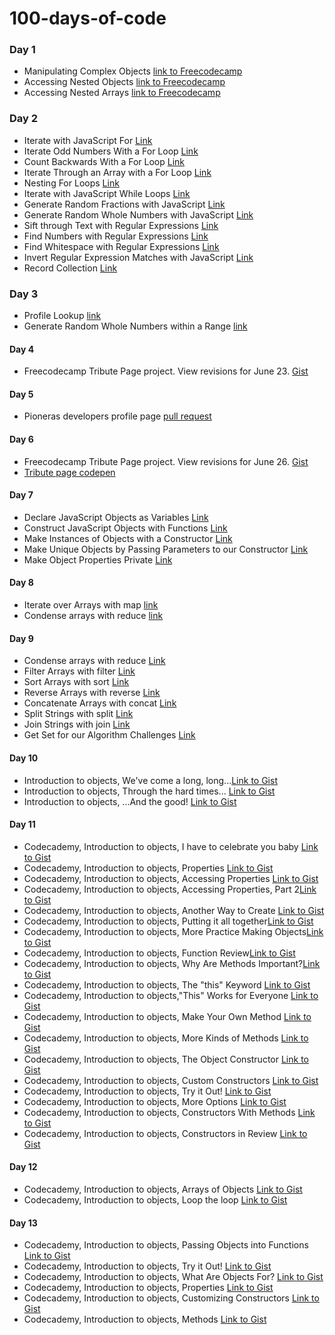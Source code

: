 # 100-days-of-code

### Day 1
- Manipulating Complex Objects [link to Freecodecamp](https://www.freecodecamp.com/challenges/Manipulating%20Complex%20Objects?solution=%0Avar%20myMusic%20%3D%20%5B%0A%20%20%7B%0A%20%20%20%20%22artist%22%3A%20%22Billy%20Joel%22%2C%0A%20%20%20%20%22title%22%3A%20%22Piano%20Man%22%2C%0A%20%20%20%20%22release_year%22%3A%201973%2C%0A%20%20%20%20%22formats%22%3A%20%5B%20%0A%20%20%20%20%20%20%22CS%22%2C%20%0A%20%20%20%20%20%20%228T%22%2C%20%0A%20%20%20%20%20%20%22LP%22%20%5D%2C%0A%20%20%20%20%22gold%22%3A%20true%0A%20%20%7D%2C%0A%20%20%0A%20%7B%0A%20%20%20%20%22artist%22%3A%20%22coldplay%22%2C%0A%20%20%20%20%22title%22%3A%20%22viva%20la%20vida%22%2C%0A%20%20%20%20%22release_year%22%3A%202009%2C%0A%20%20%20%20%22formats%22%3A%20%5B%0A%20%20%20%20%20%20%22cd%22%2C%0A%20%20%20%20%20%20%22dvd%22%2C%0A%20%20%20%20%20%20%22lp%22%0A%20%20%20%20%5D%0A%20%20%7D%0A%20%20%2F%2F%20Add%20record%20here%0A%5D%3B%0A%0A)
- Accessing Nested Objects [link to Freecodecamp](https://www.freecodecamp.com/challenges/Accessing%20Nested%20Objects?solution=%0A%2F%2F%20Setup%0Avar%20myStorage%20%3D%20%7B%0A%20%20%22car%22%3A%20%7B%0A%20%20%20%20%22inside%22%3A%20%7B%0A%20%20%20%20%20%20%22glove%20box%22%3A%20%22maps%22%2C%0A%20%20%20%20%20%20%22passenger%20seat%22%3A%20%22crumbs%22%0A%20%20%20%20%20%7D%2C%0A%20%20%20%20%22outside%22%3A%20%7B%0A%20%20%20%20%20%20%22trunk%22%3A%20%22jack%22%0A%20%20%20%20%7D%0A%20%20%7D%0A%7D%3B%0A%0A%2F%2F%20Only%20change%20code%20below%20this%20line%0A%0Avar%20gloveBoxContents%20%3D%20myStorage.car.inside%5B%22glove%20box%22%5D%3B%20%2F%2F%20Change%20this%20line%0A%0A)
- Accessing Nested Arrays [link to Freecodecamp](https://www.freecodecamp.com/challenges/Accessing%20Nested%20Arrays?solution=%0A%2F%2F%20Setup%0Avar%20myPlants%20%3D%20%5B%0A%20%20%7B%20%0A%20%20%20%20type%3A%20%22flowers%22%2C%0A%20%20%20%20list%3A%20%5B%0A%20%20%20%20%20%20%22rose%22%2C%0A%20%20%20%20%20%20%22tulip%22%2C%0A%20%20%20%20%20%20%22dandelion%22%0A%20%20%20%20%5D%0A%20%20%7D%2C%0A%20%20%7B%0A%20%20%20%20type%3A%20%22trees%22%2C%0A%20%20%20%20list%3A%20%5B%0A%20%20%20%20%20%20%22fir%22%2C%0A%20%20%20%20%20%20%22pine%22%2C%0A%20%20%20%20%20%20%22birch%22%0A%20%20%20%20%5D%0A%20%20%7D%20%20%0A%5D%3B%0A%0A%2F%2F%20Only%20change%20code%20below%20this%20line%0A%0Avar%20secondTree%20%3D%20myPlants%5B1%5D.list%5B1%5D%3B%20%2F%2F%20Change%20this%20line%0A%0A)

### Day 2
- Iterate with JavaScript For [Link](https://www.freecodecamp.com/challenges/Iterate%20with%20JavaScript%20For%20Loops?solution=%0A%2F%2F%20Example%0Avar%20ourArray%20%3D%20%5B%5D%3B%0A%0Afor%20(var%20i%20%3D%200%3B%20i%20%3C%205%3B%20i%2B%2B)%20%7B%0A%20%20ourArray.push(i)%3B%0A%7D%0A%0A%2F%2F%20Setup%0Avar%20myArray%20%3D%20%5B%5D%3B%0A%0Afor%20(var%20i%20%3D%201%3B%20i%20%3C%206%3B%20i%2B%2B)%20%7B%0A%20%20myArray.push(i)%3B%0A%7D%0A%2F%2F%20Only%20change%20code%20below%20this%20line.%0A%0A%0A)
- Iterate Odd Numbers With a For Loop	[Link](https://www.freecodecamp.com/challenges/Iterate%20Odd%20Numbers%20With%20a%20For%20Loop?solution=%0A%2F%2F%20Example%0Avar%20ourArray%20%3D%20%5B%5D%3B%0A%0Afor%20(var%20i%20%3D%200%3B%20i%20%3C%2010%3B%20i%20%2B%3D%202)%20%7B%0A%20%20ourArray.push(i)%3B%0A%7D%0A%0A%2F%2F%20Setup%0Avar%20myArray%20%3D%20%5B%5D%3B%0A%20%20for%20(var%20i%20%3D%201%3B%20i%20%3C10%3B%20i%2B%3D2)%7B%0A%20%20%20%20myArray.push(i)%3B%0A%20%20%7D%0A%2F%2F%20Only%20change%20code%20below%20this%20line.%0A%0A%0A)
- Count Backwards With a For Loop	[Link](https://www.freecodecamp.com/challenges/Count%20Backwards%20With%20a%20For%20Loop?solution=%0A%2F%2F%20Example%0Avar%20ourArray%20%3D%20%5B%5D%3B%0A%0Afor%20(var%20i%20%3D%2010%3B%20i%20%3E%200%3B%20i%20-%3D%202)%20%7B%0A%20%20ourArray.push(i)%3B%0A%7D%0A%0A%2F%2F%20Setup%0Avar%20myArray%20%3D%20%5B%5D%3B%0A%20%20for%20(var%20i%20%3D%209%3B%20i%20%3E%200%3B%20i%20-%3D%202)%7B%0A%20%20%20%20myArray.push(i)%3B%0A%20%20%7D%0A%2F%2F%20Only%20change%20code%20below%20this%20line.%0A%0A)
- Iterate Through an Array with a For Loop	[Link](https://www.freecodecamp.com/challenges/Iterate%20Through%20an%20Array%20with%20a%20For%20Loop?solution=%0A%2F%2F%20Example%0Avar%20ourArr%20%3D%20%5B%209%2C%2010%2C%2011%2C%2012%5D%3B%0Avar%20ourTotal%20%3D%200%3B%0A%0Afor%20(var%20i%20%3D%200%3B%20i%20%3C%20ourArr.length%3B%20i%2B%2B)%20%7B%0A%20%20ourTotal%20%2B%3D%20ourArr%5Bi%5D%3B%0A%7D%0A%0A%2F%2F%20Setup%0Avar%20myArr%20%3D%20%5B%202%2C%203%2C%204%2C%205%2C%206%5D%3B%0Avar%20total%20%3D%200%3B%0Afor%20(var%20i%20%3D%200%3B%20i%20%3C%20myArr.length%3B%20i%2B%2B)%7B%0A%20%20total%20%2B%3D%20myArr%5Bi%5D%3B%0A%7D%0A%2F%2F%20Only%20change%20code%20below%20this%20line%0A%0A%0A)
- Nesting For Loops	[Link](https://www.freecodecamp.com/challenges/Nesting%20For%20Loops?solution=%0Afunction%20multiplyAll(arr)%20%7B%0A%20%20var%20product%20%3D%201%3B%0A%20%20%2F%2F%20Only%20change%20code%20below%20this%20line%0A%20%20for%20(var%20i%20%3D%200%3B%20i%20%3C%20arr.length%3B%20i%2B%2B)%7B%0A%20%20%20%20%20%20for%20(var%20j%20%3D%200%3B%20j%20%3C%20arr%5Bi%5D.length%3B%20j%2B%2B)%20%7B%0A%20%20%20%20%20%20%20%20console.log(arr%5Bi%5D%5Bj%5D)%3B%0A%20%20%20%20%20%20%20%20product%20%3D%20product%20*%20arr%5Bi%5D%5Bj%5D%3B%0A%20%20%20%20%20%20%7D%0A%20%20%7D%0A%20%20%2F%2F%20Only%20change%20code%20above%20this%20line%0A%20%20return%20product%3B%0A%7D%0A%0A%2F%2F%20Modify%20values%20below%20to%20test%20your%20code%0AmultiplyAll(%5B%5B1%2C2%5D%2C%5B3%2C4%5D%2C%5B5%2C6%2C7%5D%5D)%3B%0A%0A)
- Iterate with JavaScript While Loops	[Link](https://www.freecodecamp.com/challenges/Iterate%20with%20JavaScript%20While%20Loops?solution=%0A%2F%2F%20Setup%0Avar%20myArray%20%3D%20%5B%5D%3B%0Avar%20i%20%3D%200%3B%0Awhile(%20i%20%3C%205)%20%7B%0A%20%20myArray.push(i)%3B%0A%20%20i%2B%2B%3B%0A%7D%0A%0A%2F%2F%20Only%20change%20code%20below%20this%20line.%0A%0A%0A)
- Generate Random Fractions with JavaScript	[Link](https://www.freecodecamp.com/challenges/Generate%20Random%20Fractions%20with%20JavaScript?solution=%0Afunction%20randomFraction()%20%7B%0A%0A%20%20%2F%2F%20Only%20change%20code%20below%20this%20line.%0A%0A%20%20return%20Math.random()%3B%0A%0A%20%20%2F%2F%20Only%20change%20code%20above%20this%20line.%0A%7D%0A)
- Generate Random Whole Numbers with JavaScript [Link](https://www.freecodecamp.com/challenges/Generate%20Random%20Whole%20Numbers%20with%20JavaScript?solution=%0Avar%20randomNumberBetween0and19%20%3D%20Math.floor(Math.random()%20*%2010)%3B%0A%0Afunction%20randomWholeNum()%20%7B%0A%0A%20%20%2F%2F%20Only%20change%20code%20below%20this%20line.%0A%0A%20%20return%20Math.floor(Math.random())%3B%0A%7D%0A)
- Sift through Text with Regular Expressions [Link](https://www.freecodecamp.com/challenges/Sift%20through%20Text%20with%20Regular%20Expressions?solution=%0A%2F%2F%20Setup%0Avar%20testString%20%3D%20%22Ada%20Lovelace%20and%20Charles%20Babbage%20designed%20the%20first%20computer%20and%20the%20software%20that%20would%20have%20run%20on%20it.%22%3B%0A%0A%2F%2F%20Example%0Avar%20expressionToGetSoftware%20%3D%20%2Fsoftware%2Fgi%3B%0Avar%20softwareCount%20%3D%20testString.match(expressionToGetSoftware).length%3B%0A%20%20%0A%0A%2F%2F%20Only%20change%20code%20below%20this%20line.%0A%0Avar%20expression%20%3D%20%2Fand%2Fgi%3B%20%20%2F%2F%20Change%20this%20Line%0A%0A%2F%2F%20Only%20change%20code%20above%20this%20line%0A%0A%2F%2F%20This%20code%20counts%20the%20matches%20of%20expression%20in%20testString%0Avar%20andCount%20%3D%20testString.match(expression).length%3B%0A%0A)
- Find Numbers with Regular Expressions	[Link](https://www.freecodecamp.com/challenges/Find%20Numbers%20with%20Regular%20Expressions?solution=%0A%2F%2F%20Setup%0Avar%20testString%20%3D%20%22There%20are%203%20cats%20but%204%20dogs.%22%3B%0A%0A%2F%2F%20Only%20change%20code%20below%20this%20line.%0A%0Avar%20expression%20%3D%20%2F%5Cd%2B%2Fg%3B%20%20%2F%2F%20Change%20this%20line%0A%0A%2F%2F%20Only%20change%20code%20above%20this%20line%0A%0A%2F%2F%20This%20code%20counts%20the%20matches%20of%20expression%20in%20testString%0Avar%20digitCount%20%3D%20testString.match(expression).length%3B%0A)
- Find Whitespace with Regular Expressions [Link](https://www.freecodecamp.com/challenges/Find%20Whitespace%20with%20Regular%20Expressions?solution=%0A%2F%2F%20Setup%0Avar%20testString%20%3D%20%22How%20many%20spaces%20are%20there%20in%20this%20sentence%3F%22%3B%0A%0A%2F%2F%20Only%20change%20code%20below%20this%20line.%0A%0Avar%20expression%20%3D%20%2F%5Cs%2B%2Fg%3B%20%20%2F%2F%20Change%20this%20line%0A%0A%2F%2F%20Only%20change%20code%20above%20this%20line%0A%0A%2F%2F%20This%20code%20counts%20the%20matches%20of%20expression%20in%20testString%0Avar%20spaceCount%20%3D%20testString.match(expression).length%3B%0A)
- Invert Regular Expression Matches with JavaScript [Link](https://www.freecodecamp.com/challenges/Invert%20Regular%20Expression%20Matches%20with%20JavaScript?solution=%0A%2F%2F%20Setup%0Avar%20testString%20%3D%20%22How%20many%20non-space%20characters%20are%20there%20in%20this%20sentence%3F%22%3B%0A%0A%2F%2F%20Only%20change%20code%20below%20this%20line.%0A%0Avar%20expression%20%3D%20%2F%5CS%2Fg%3B%20%20%2F%2F%20Change%20this%20line%0A%0A%2F%2F%20Only%20change%20code%20above%20this%20line%0A%0A%2F%2F%20This%20code%20counts%20the%20matches%20of%20expression%20in%20testString%0Avar%20nonSpaceCount%20%3D%20testString.match(expression).length%3B%0A)
- Record Collection [Link](https://www.freecodecamp.com/challenges/Record%20Collection?solution=%0A%2F%2F%20Setup%0Avar%20collection%20%3D%20%7B%0A%20%20%20%20%222548%22%3A%20%7B%0A%20%20%20%20%20%20%22album%22%3A%20%22Slippery%20When%20Wet%22%2C%0A%20%20%20%20%20%20%22artist%22%3A%20%22Bon%20Jovi%22%2C%0A%20%20%20%20%20%20tracks%3A%20%5B%20%0A%20%20%20%20%20%20%20%20%22Let%20It%20Rock%22%2C%20%0A%20%20%20%20%20%20%20%20%22You%20Give%20Love%20a%20Bad%20Name%22%20%0A%20%20%20%20%20%20%5D%0A%20%20%20%20%7D%2C%0A%20%20%20%20%222468%22%3A%20%7B%0A%20%20%20%20%20%20%22album%22%3A%20%221999%22%2C%0A%20%20%20%20%20%20%22artist%22%3A%20%22Prince%22%2C%0A%20%20%20%20%20%20%22tracks%22%3A%20%5B%20%0A%20%20%20%20%20%20%20%20%221999%22%2C%20%0A%20%20%20%20%20%20%20%20%22Little%20Red%20Corvette%22%20%0A%20%20%20%20%20%20%5D%0A%20%20%20%20%7D%2C%0A%20%20%20%20%221245%22%3A%20%7B%0A%20%20%20%20%20%20%22artist%22%3A%20%22Robert%20Palmer%22%2C%0A%20%20%20%20%20%20%22tracks%22%3A%20%5B%20%5D%0A%20%20%20%20%7D%2C%0A%20%20%20%20%225439%22%3A%20%7B%0A%20%20%20%20%20%20%22album%22%3A%20%22ABBA%20Gold%22%0A%20%20%20%20%7D%0A%7D%3B%0A%2F%2F%20Keep%20a%20copy%20of%20the%20collection%20for%20tests%0Avar%20collectionCopy%20%3D%20JSON.parse(JSON.stringify(collection))%3B%0A%0A%2F%2F%20Only%20change%20code%20below%20this%20line%0Afunction%20updateRecords(id%2C%20prop%2C%20value)%20%7B%0A%20%20if%20(collection%5Bid%5D.hasOwnProperty(prop))%20%7B%0A%20%20%20%20%0A%20%20%20%20if%20(value)%20%7B%0A%20%20%20%20%20%20%0A%20%20%20%20%20%20if%20(prop%20%3D%3D%3D%20%22tracks%22)%20%7B%0A%20%20%20%20%20%20%20%20%0A%20%20%20%20%20%20%20%20collection%5Bid%5D%5Bprop%5D.push(value)%3B%0A%20%20%20%20%20%20%20%20%0A%20%20%20%20%20%20%7D%20else%20%7B%0A%20%20%20%20%20%20%20%20%0A%20%20%20%20%20%20%20%20%20collection%5Bid%5D%5Bprop%5D%20%3D%20value%3B%20%0A%20%20%20%20%20%20%20%20%0A%20%20%20%20%20%20%7D%0A%20%20%20%20%20%0A%20%20%20%20%7D%20else%20%7B%0A%20%20%20%20%20%20%0A%20%20%20%20%20%20delete%20collection%5Bid%5D%5Bprop%5D%3B%0A%20%20%20%20%0A%20%20%20%20%7D%0A%20%20%20%20%20%20%0A%20%20%7D%20else%20%7B%0A%20%20%20%20%0A%20%20%20%20if%20(prop%20%3D%3D%3D%20%22tracks%22)%20%7B%0A%20%20%20%20%20%20%0A%20%20%20%20%20%20collection%5Bid%5D%5Bprop%5D%20%3D%20%5Bvalue%5D%3B%0A%20%20%20%20%20%20%0A%20%20%20%20%7D%20else%20%7B%0A%20%20%20%20%20%20%0A%20%20%20%20%20%20%20collection%5Bid%5D%5Bprop%5D%20%3D%20value%3B%0A%20%20%20%20%20%20%0A%20%20%20%20%7D%0A%20%20%20%20%0A%20%20%7D%0A%0A%20%20return%20collection%3B%0A%7D%0A%0A%2F%2F%20Alter%20values%20below%20to%20test%20your%20code%0AupdateRecords(1245%2C%20%22tracks%22%2C%20%22Addicted%20to%20Love%22)%3B%0A%0A)
 
### Day 3
- Profile Lookup [link](https://www.freecodecamp.com/challenges/Profile%20Lookup?solution=%0A%2F%2FSetup%0Avar%20contacts%20%3D%20%5B%0A%20%20%20%20%7B%0A%20%20%20%20%20%20%20%20%22firstName%22%3A%20%22Akira%22%2C%0A%20%20%20%20%20%20%20%20%22lastName%22%3A%20%22Laine%22%2C%0A%20%20%20%20%20%20%20%20%22number%22%3A%20%220543236543%22%2C%0A%20%20%20%20%20%20%20%20%22likes%22%3A%20%5B%22Pizza%22%2C%20%22Coding%22%2C%20%22Brownie%20Points%22%5D%0A%20%20%20%20%7D%2C%0A%20%20%20%20%7B%0A%20%20%20%20%20%20%20%20%22firstName%22%3A%20%22Harry%22%2C%0A%20%20%20%20%20%20%20%20%22lastName%22%3A%20%22Potter%22%2C%0A%20%20%20%20%20%20%20%20%22number%22%3A%20%220994372684%22%2C%0A%20%20%20%20%20%20%20%20%22likes%22%3A%20%5B%22Hogwarts%22%2C%20%22Magic%22%2C%20%22Hagrid%22%5D%0A%20%20%20%20%7D%2C%0A%20%20%20%20%7B%0A%20%20%20%20%20%20%20%20%22firstName%22%3A%20%22Sherlock%22%2C%0A%20%20%20%20%20%20%20%20%22lastName%22%3A%20%22Holmes%22%2C%0A%20%20%20%20%20%20%20%20%22number%22%3A%20%220487345643%22%2C%0A%20%20%20%20%20%20%20%20%22likes%22%3A%20%5B%22Intriguing%20Cases%22%2C%20%22Violin%22%5D%0A%20%20%20%20%7D%2C%0A%20%20%20%20%7B%0A%20%20%20%20%20%20%20%20%22firstName%22%3A%20%22Kristian%22%2C%0A%20%20%20%20%20%20%20%20%22lastName%22%3A%20%22Vos%22%2C%0A%20%20%20%20%20%20%20%20%22number%22%3A%20%22unknown%22%2C%0A%20%20%20%20%20%20%20%20%22likes%22%3A%20%5B%22Javascript%22%2C%20%22Gaming%22%2C%20%22Foxes%22%5D%0A%20%20%20%20%7D%0A%5D%3B%0A%0A%0Afunction%20lookUpProfile(firstName%2C%20prop)%7B%0A%2F%2F%20Only%20change%20code%20below%20this%20line%0A%20%20for%20(var%20i%20%3D%200%3B%20i%20%3C%20contacts.length%3B%20i%2B%2B)%20%7B%0A%20%20%20%20%0A%20%20%20%20if%20(contacts%5Bi%5D.firstName%20%3D%3D%3D%20firstName)%20%7B%0A%20%20%20%20%20%20if%20(contacts%5Bi%5D.hasOwnProperty(prop))%20%7B%0A%20%20%20%20%20%20%20%20return%20contacts%5Bi%5D%5Bprop%5D%3B%0A%20%20%20%20%20%20%7D%20else%20%7B%0A%20%20%20%20%20%20%20%20return%20%22No%20such%20property%22%3B%0A%20%20%20%20%20%20%7D%0A%20%20%20%20%7D%0A%0A%20%20%7D%0A%20%20%0A%20%20return%20%22No%20such%20contact%22%3B%0A%2F%2F%20Only%20change%20code%20above%20this%20line%0A%7D%0A%0A%2F%2F%20Change%20these%20values%20to%20test%20your%20function%0AlookUpProfile(%22Akira%22%2C%20%22address%22)%3B%0A)
- Generate Random Whole Numbers within a Range [link](https://www.freecodecamp.com/challenges/Generate%20Random%20Whole%20Numbers%20within%20a%20Range?solution=%0A%2F%2F%20Example%0Afunction%20ourFunction(ourMin%2C%20ourMax)%20%7B%0A%0A%20%20return%20Math.floor(Math.random()%20*%20(ourMax%20-%20ourMin%20%2B%201))%20%2B%20ourMin%3B%0A%7D%0A%0AourFunction(1%2C%209)%3B%0A%0A%2F%2F%20Only%20change%20code%20below%20this%20line.%0A%0Afunction%20randomRange(myMin%2C%20myMax)%20%7B%0A%0A%20%20return%20Math.floor(Math.random()%20*%20(myMax%20-%20myMin%20%2B%201))%20%2B%20myMin%3B%20%2F%2F%20Change%20this%20line%0A%0A%7D%0A%0A%2F%2F%20Change%20these%20values%20to%20test%20your%20function%0Avar%20myRandom%20%3D%20randomRange(5%2C%2015)%3B%0A)

#### Day 4
- Freecodecamp Tribute Page project. View revisions for June 23. [Gist](https://gist.github.com/angelitaooo/cf789687f02a1d59361c21d4805876c8/revisions)

#### Day 5
- Pioneras developers profile page [pull request](https://github.com/NavePionera/navepionera.github.io/pull/1)

#### Day 6
- Freecodecamp Tribute Page project. View revisions for June 26.
[Gist](https://gist.github.com/angelitaooo/cf789687f02a1d59361c21d4805876c8/revisions)
- [Tribute page codepen](http://codepen.io/angelitaooo/pen/KMawOm)

#### Day 7
- Declare JavaScript Objects as Variables	[Link](https://www.freecodecamp.com/challenges/Declare%20JavaScript%20Objects%20as%20Variables?solution=%0Avar%20car%20%3D%20%7B%0A%20%20%22wheels%22%3A4%2C%0A%20%20%22engines%22%3A1%2C%0A%20%20%22seats%22%3A5%0A%7D%3B%0A%0Avar%20motorBike%20%3D%20%7B%0A%20%20%22wheels%22%3A2%2C%0A%20%20%22engines%22%3A1%2C%0A%20%20%22seats%22%3A1%0A%20%20%2F%2F%20Only%20change%20code%20below%20this%20line.%0A%7D%3B%0A)
- Construct JavaScript Objects with Functions	[Link](https://www.freecodecamp.com/challenges/Construct%20JavaScript%20Objects%20with%20Functions?solution=%0Avar%20Car%20%3D%20function()%20%7B%0A%20%20this.wheels%20%3D%204%3B%0A%20%20this.engines%20%3D%201%3B%0A%20%20this.seats%20%3D%201%3B%0A%7D%3B%0A%0A%0A%2F%2F%20Only%20change%20code%20below%20this%20line.%0A%0Avar%20MotorBike%20%3D%20function()%20%7B%0A%20%20this.wheels%20%3D%202%3B%0A%20%20this.engines%20%3D%201%3B%0A%20%20this.seats%20%3D%201%3B%0A%7D%3B%0A)	
- Make Instances of Objects with a Constructor	[Link](https://www.freecodecamp.com/challenges/Make%20Instances%20of%20Objects%20with%20a%20Constructor%20Function?solution=%0Avar%20Car%20%3D%20function()%20%7B%0A%20%20this.wheels%20%3D%204%3B%0A%20%20this.engines%20%3D%201%3B%0A%20%20this.seats%20%3D%201%3B%0A%7D%3B%0A%0A%2F%2F%20Only%20change%20code%20below%20this%20line.%0A%0Avar%20myCar%20%3D%20new%20Car()%3B%0AmyCar.nickname%20%3D%20%22carlos%22%3B%0A)
- Make Unique Objects by Passing Parameters to our Constructor [Link](https://www.freecodecamp.com/challenges/Make%20Unique%20Objects%20by%20Passing%20Parameters%20to%20our%20Constructor?solution=%0Avar%20Car%20%3D%20function(wheels%2C%20seats%2C%20engines)%20%7B%0A%20%20%2F%2FChange%20this%20constructor%0A%20%20this.wheels%20%3D%20wheels%3B%0A%20%20this.seats%20%3D%20seats%3B%0A%20%20this.engines%20%3D%20engines%3B%0A%7D%3B%0A%0A%2F%2FTry%20it%20out%20here%0Avar%20myCar%20%3D%20new%20Car(4%2C%204%2C%202)%3B%0A)	
- Make Object Properties Private	[Link](https://www.freecodecamp.com/challenges/Make%20Object%20Properties%20Private?solution=%0Avar%20Car%20%3D%20function()%20%7B%0A%20%20%2F%2F%20this%20is%20a%20private%20variable%0A%20%20var%20speed%20%3D%2010%3B%0A%0A%20%20%2F%2F%20these%20are%20public%20methods%0A%20%20this.accelerate%20%3D%20function(change)%20%7B%0A%20%20%20%20speed%20%2B%3D%20change%3B%0A%20%20%7D%3B%0A%0A%20%20this.decelerate%20%3D%20function()%20%7B%0A%20%20%20%20speed%20-%3D%205%3B%0A%20%20%7D%3B%0A%0A%20%20this.getSpeed%20%3D%20function()%20%7B%0A%20%20%20%20return%20speed%3B%0A%20%20%7D%3B%0A%7D%3B%0A%0Avar%20Bike%20%3D%20function()%20%7B%0A%0A%20%20var%20gear%20%3D%203%3B%0A%20%20%0A%20%20this.setGear%20%3D%20function(val)%7B%0A%20%20%20%20gear%20%3D%20val%3B%0A%20%20%7D%3B%0A%20%20%0A%20%20this.getGear%20%3D%20function()%20%7B%0A%20%20%20%20return%20gear%3B%0A%20%20%7D%3B%0A%20%20%2F%2F%20Only%20change%20code%20below%20this%20line.%0A%0A%7D%3B%0A%0Avar%20myCar%20%3D%20new%20Car()%3B%0A%0Avar%20myBike%20%3D%20new%20Bike()%3B%0A%0A)

#### Day 8
- Iterate over Arrays with map [link](https://www.freecodecamp.com/challenges/Iterate%20over%20Arrays%20with%20map?solution=%0Avar%20oldArray%20%3D%20%5B1%2C2%2C3%2C4%2C5%5D%3B%0A%0A%2F%2F%20Only%20change%20code%20below%20this%20line.%0A%0Avar%20newArray%20%3D%20oldArray.map(function(val)%20%7B%0A%20%20%20return%20val%20%2B%203%3B%20%20%20%20%20%20%20%20%20%20%20%20%20%20%20%20%20%20%20%20%20%20%20%20%20%20%20%0A%20%7D)%3B%0A)
- Condense arrays with reduce [link](https://www.freecodecamp.com/challenges/Condense%20arrays%20with%20reduce?solution=%0Avar%20array%20%3D%20%5B4%2C5%2C6%2C7%2C8%5D%3B%0Avar%20singleVal%20%3D%200%3B%0A%0A%2F%2F%20Only%20change%20code%20below%20this%20line.%0A%0AsingleVal%20%3D%20array.reduce(function(previousVal%2C%20currentVal)%20%7B%0A%20%20return%20previousVal%20%2B%20currentVal%3B%0A%7D%2C%200)%3B%0A)

#### Day 9
- Condense arrays with reduce	 [Link](https://www.freecodecamp.com/challenges/Condense%20arrays%20with%20reduce?solution=%0Avar%20array%20%3D%20%5B4%2C5%2C6%2C7%2C8%5D%3B%0Avar%20singleVal%20%3D%200%3B%0A%0A%2F%2F%20Only%20change%20code%20below%20this%20line.%0A%0AsingleVal%20%3D%20array.reduce(function(previousVal%2C%20currentVal)%20%7B%0A%20%20return%20previousVal%20%2B%20currentVal%3B%0A%7D%2C%200)%3B%0A)
- Filter Arrays with filter	[Link](https://www.freecodecamp.com/challenges/Filter%20Arrays%20with%20filter?solution=%0Avar%20oldArray%20%3D%20%5B1%2C2%2C3%2C4%2C5%2C6%2C7%2C8%2C9%2C10%5D%3B%0A%0A%2F%2F%20Only%20change%20code%20below%20this%20line.%0A%0Avar%20newArray%20%3D%20oldArray.filter(function(val)%20%7B%0A%20%20return%20val%20%3C%206%3B%0A%7D)%3B%0A)
- Sort Arrays with sort	[Link](https://www.freecodecamp.com/challenges/Sort%20Arrays%20with%20sort?solution=%0Avar%20array%20%3D%20%5B1%2C%2012%2C%2021%2C%202%5D%3B%0A%0A%2F%2F%20Only%20change%20code%20below%20this%20line.%0A%0Aarray.sort(function(a%2C%20b)%20%7B%0A%20%20return%20b%20-%20a%3B%20%20%20%20%20%20%20%20%20%20%0A%7D)%3B%0A)
- Reverse Arrays with reverse [Link](https://www.freecodecamp.com/challenges/Reverse%20Arrays%20with%20reverse?solution=%0Avar%20array%20%3D%20%5B1%2C2%2C3%2C4%2C5%2C6%2C7%5D%3B%0Avar%20newArray%20%3D%20%5B%5D%3B%0A%0A%2F%2F%20Only%20change%20code%20below%20this%20line.%0A%0AnewArray%20%3D%20array.reverse()%3B%0A)
- Concatenate Arrays with concat	[Link](https://www.freecodecamp.com/challenges/Concatenate%20Arrays%20with%20concat?solution=%0Avar%20oldArray%20%3D%20%5B1%2C2%2C3%5D%3B%0Avar%20newArray%20%3D%20%5B%5D%3B%0A%0Avar%20concatMe%20%3D%20%5B4%2C5%2C6%5D%3B%0A%0A%2F%2F%20Only%20change%20code%20below%20this%20line.%0A%0AnewArray%20%3D%20oldArray.concat(concatMe)%3B%0A)
- Split Strings with split	[Link](https://www.freecodecamp.com/challenges/Split%20Strings%20with%20split?solution=%0Avar%20string%20%3D%20%22Split%20me%20into%20an%20array%22%3B%0Avar%20array%20%3D%20%5B%5D%3B%0A%0A%2F%2F%20Only%20change%20code%20below%20this%20line.%0A%0Aarray%20%3D%20string.split(%27%20%27)%3B%0A)
- Join Strings with join	[Link](https://www.freecodecamp.com/challenges/Join%20Strings%20with%20join?solution=%0Avar%20joinMe%20%3D%20%5B%22Split%22%2C%22me%22%2C%22into%22%2C%22an%22%2C%22array%22%5D%3B%0Avar%20joinedString%20%3D%20%27%27%3B%0A%0A%2F%2F%20Only%20change%20code%20below%20this%20line.%0A%0AjoinedString%20%3D%20joinMe.join(%22%20%22)%3B%0A)
- Get Set for our Algorithm Challenges [Link](https://www.freecodecamp.com/challenges/Get%20Set%20for%20our%20Algorithm%20Challenges)

#### Day 10
- Introduction to objects, We've come a long, long...[Link to Gist](https://gist.github.com/23eb9587126cc44e61b5a1b9db29ce20)
- Introduction to objects, Through the hard times... [Link to Gist](https://gist.github.com/aa30cd1ded3b6590a4ffb8027f813456)
- Introduction to objects, ...And the good! [Link to Gist](https://gist.github.com/5a7abe5aad3d3e7ccf7772b6202e65c0)

#### Day 11
- Codecademy, Introduction to objects, I have to celebrate you baby [Link to Gist](https://gist.github.com/71a1271576a60eccb8705e8343275951)
-  Codecademy, Introduction to objects, Properties [Link to Gist](https://gist.github.com/1c71da9d6532ae46615fa4945399376d)
-  Codecademy, Introduction to objects, Accessing Properties [Link to Gist](https://gist.github.com/738082f5793be63dd363da8b7ade94ae)
-  Codecademy, Introduction to objects, Accessing Properties, Part 2[Link to Gist](https://gist.github.com/d5260c51fb2ad4b984a5a05198dc27b9)
-  Codecademy, Introduction to objects, Another Way to Create [Link to Gist](https://gist.github.com/d6dfe94d4d0cf7ff05170b667b121b2e)
-  Codecademy, Introduction to objects, Putting it all together[Link to Gist](https://gist.github.com/ad44982713b7ce581b679580f8abed00)
-  Codecademy, Introduction to objects, More Practice Making Objects[Link to Gist](https://gist.github.com/5835b85bddf6db2f93201d87c7c75684)
-  Codecademy, Introduction to objects, Function Review[Link to Gist](https://gist.github.com/1330040b78886dc3b41ece77ccc783c3)
- Codecademy, Introduction to objects, Why Are Methods Important?[Link to Gist](https://gist.github.com/a974f87b119bd4083cd72284b91112a7)
- Codecademy, Introduction to objects, The "this" Keyword [Link to Gist](https://gist.github.com/49213cd7978c4917b369ea6989b940c3)
- Codecademy, Introduction to objects,"This" Works for Everyone
 [Link to Gist](https://gist.github.com/fd29810212076eef8b5cb1e9f85de5f9)
- Codecademy, Introduction to objects, Make Your Own Method [Link to Gist](https://gist.github.com/d359e223c38ab1882a038ff209da15f3)
- Codecademy, Introduction to objects, More Kinds of Methods [Link to Gist](https://gist.github.com/9d4d4bd31d951091a4ff3eaf37a7eb87)
- Codecademy, Introduction to objects, The Object Constructor
 [Link to Gist](https://gist.github.com/3b4b68115bc47008be48ac8c96770f87)
- Codecademy, Introduction to objects, Custom Constructors [Link to Gist](https://gist.github.com/ff6e6f7bd1dc87f8eabea25278810ab3)
- Codecademy, Introduction to objects, Try it Out! [Link to Gist](https://gist.github.com/2bd8e9d60ebff590e243ce6e48f05646)
- Codecademy, Introduction to objects, More Options [Link to Gist](https://gist.github.com/a029a43c9ae570355d07d9a03dda04b5)
- Codecademy, Introduction to objects, Constructors With Methods [Link to Gist](https://gist.github.com/e5ef1ad2fc99e5929753266851e54695)
- Codecademy, Introduction to objects, Constructors in Review [Link to Gist](https://gist.github.com/1485dccb775d7c5967105d9de52d8e98)

#### Day 12
- Codecademy, Introduction to objects, Arrays of Objects [Link to Gist](https://gist.github.com/321c5e9a67dc9cd493458296a9816b4c)
- Codecademy, Introduction to objects, Loop the loop [Link to Gist](https://gist.github.com/229d46127da3d815cea9baf270322c0a)

#### Day 13
- Codecademy, Introduction to objects, Passing Objects into Functions
 [Link to Gist](https://gist.github.com/a3cfa90aa425dcbdc805e70f9e21886f)
- Codecademy, Introduction to objects, Try it Out! [Link to Gist](https://gist.github.com/37a45ddb179abc59867302efc80ac8c8)
- Codecademy, Introduction to objects, What Are Objects For? [Link to Gist](https://gist.github.com/08b2dba9b55d57265048a23809953882)
- Codecademy, Introduction to objects, Properties
 [Link to Gist](https://gist.github.com/144d09dcfee8b3c03e6bc99d5cabafcc)
- Codecademy, Introduction to objects, Customizing Constructors [Link to Gist](https://gist.github.com/95b30c2f3e9ce25e424ea172b5d7a975)
- Codecademy, Introduction to objects, Methods [Link to Gist](https://gist.github.com/0e669d3215b776f4edce2ca43c6bbc1b)

